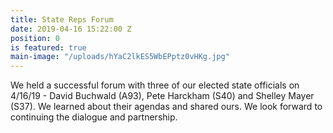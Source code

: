 ```yaml
---
title: State Reps Forum
date: 2019-04-16 15:22:00 Z
position: 0
is featured: true
main-image: "/uploads/hYaC2lkES5WbEPptz0vHKg.jpg"
---
```


We held a successful forum with three of our elected state officials on 4/16/19 - David Buchwald (A93), Pete Harckham (S40) and Shelley Mayer (S37). We learned about their agendas and shared ours. We look forward to continuing the dialogue and partnership. 